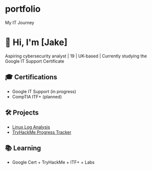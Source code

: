# portfolio
My IT Journey
# 👋 Hi, I'm [Jake]
Aspiring cybersecurity analyst | 19 | UK-based | Currently studying the Google IT Support Certificate

## 🎓 Certifications
- Google IT Support (in progress)
- CompTIA ITF+ (planned)

## 🛠️ Projects
- [Linux Log Analysis](https://github.com/PottoChip/linux-log-analysis)
- [TryHackMe Progress Tracker](https://github.com/yourname/thm-tracker)

## 📚 Learning
- Google Cert + TryHackMe + ITF+ + Labs
